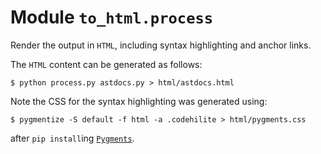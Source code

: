 # Module `to_html.process`

Render the output in `HTML`, including syntax highlighting and anchor links.

The `HTML` content can be generated as follows:

```shell
$ python process.py astdocs.py > html/astdocs.html
```

Note the CSS for the syntax highlighting was generated using:

```shell
$ pygmentize -S default -f html -a .codehilite > html/pygments.css
```

after `pip install`ing [`Pygments`](https://pygments.org/).
